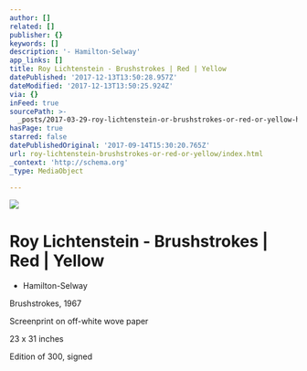 ```yaml
---
author: []
related: []
publisher: {}
keywords: []
description: '- Hamilton-Selway'
app_links: []
title: Roy Lichtenstein - Brushstrokes | Red | Yellow
datePublished: '2017-12-13T13:50:28.957Z'
dateModified: '2017-12-13T13:50:25.924Z'
via: {}
inFeed: true
sourcePath: >-
  _posts/2017-03-29-roy-lichtenstein-or-brushstrokes-or-red-or-yellow-hamilton-se.md
hasPage: true
starred: false
datePublishedOriginal: '2017-09-14T15:30:20.765Z'
url: roy-lichtenstein-brushstrokes-or-red-or-yellow/index.html
_context: 'http://schema.org'
_type: MediaObject

---
```

![](https://the-grid-user-content.s3-us-west-2.amazonaws.com/d021d1be-c96b-4f00-9f00-b2153147bb38.jpg)

# Roy Lichtenstein - Brushstrokes | Red | Yellow

- Hamilton-Selway

Brushstrokes, 1967

Screenprint on off-white wove paper

23 x 31 inches

Edition of 300, signed
